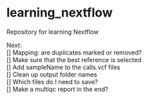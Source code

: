 # learning_nextflow

Repository for learning Nextflow

Next:  
[] Mapping: are duplicates marked or removed?  
[] Make sure that the best reference is selected  
[] Add sampleName to the calls.vcf files  
[] Clean up output folder names  
[] Which files do I need to save?  
[] Make a multiqc report in the end?  

